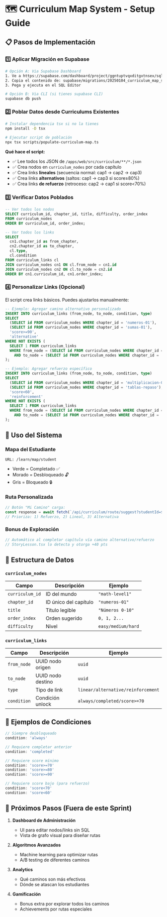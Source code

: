 # 🗺️ Curriculum Map System - Setup Guide

## 📋 Pasos de Implementación

### 1️⃣ **Aplicar Migración en Supabase**

```bash
# Opción A: Via Supabase Dashboard
1. Ve a https://supabase.com/dashboard/project/ggntuptvqxditgxtnsex/sql
2. Copia el contenido de: supabase/migrations/20250104_curriculum_map_system.sql
3. Pega y ejecuta en el SQL Editor

# Opción B: Via CLI (si tienes supabase CLI)
supabase db push
```

### 2️⃣ **Poblar Datos desde Curriculums Existentes**

```bash
# Instalar dependencia tsx si no la tienes
npm install -D tsx

# Ejecutar script de población
npx tsx scripts/populate-curriculum-map.ts
```

**Qué hace el script:**
- ✅ Lee todos los JSON de `/apps/web/src/curriculum/**/*.json`
- ✅ Crea nodos en `curriculum_nodes` por cada capítulo
- ✅ Crea links **lineales** (secuencia normal: cap1 → cap2 → cap3)
- ✅ Crea links **alternativos** (saltos: cap1 → cap3 si score≥80%)
- ✅ Crea links **de refuerzo** (retroceso: cap2 → cap1 si score<70%)

### 3️⃣ **Verificar Datos Poblados**

```sql
-- Ver todos los nodos
SELECT curriculum_id, chapter_id, title, difficulty, order_index
FROM curriculum_nodes
ORDER BY curriculum_id, order_index;

-- Ver todos los links
SELECT
  cn1.chapter_id as from_chapter,
  cn2.chapter_id as to_chapter,
  cl.type,
  cl.condition
FROM curriculum_links cl
JOIN curriculum_nodes cn1 ON cl.from_node = cn1.id
JOIN curriculum_nodes cn2 ON cl.to_node = cn2.id
ORDER BY cn1.curriculum_id, cn1.order_index;
```

### 4️⃣ **Personalizar Links (Opcional)**

El script crea links básicos. Puedes ajustarlos manualmente:

```sql
-- Ejemplo: Agregar camino alternativo personalizado
INSERT INTO curriculum_links (from_node, to_node, condition, type)
SELECT
  (SELECT id FROM curriculum_nodes WHERE chapter_id = 'numeros-01'),
  (SELECT id FROM curriculum_nodes WHERE chapter_id = 'sumas-01'),
  'score>=90',
  'alternative'
WHERE NOT EXISTS (
  SELECT 1 FROM curriculum_links
  WHERE from_node = (SELECT id FROM curriculum_nodes WHERE chapter_id = 'numeros-01')
    AND to_node = (SELECT id FROM curriculum_nodes WHERE chapter_id = 'sumas-01')
);

-- Ejemplo: Agregar refuerzo específico
INSERT INTO curriculum_links (from_node, to_node, condition, type)
SELECT
  (SELECT id FROM curriculum_nodes WHERE chapter_id = 'multiplicacion-01'),
  (SELECT id FROM curriculum_nodes WHERE chapter_id = 'tablas-repaso'),
  'score<60',
  'reinforcement'
WHERE NOT EXISTS (
  SELECT 1 FROM curriculum_links
  WHERE from_node = (SELECT id FROM curriculum_nodes WHERE chapter_id = 'multiplicacion-01')
    AND to_node = (SELECT id FROM curriculum_nodes WHERE chapter_id = 'tablas-repaso')
);
```

## 🎨 **Uso del Sistema**

### Mapa del Estudiante
```
URL: /learn/map/student
```
- Verde = Completado ✅
- Morado = Desbloqueado 🔓
- Gris = Bloqueado 🔒

### Ruta Personalizada
```javascript
// Botón "Mi Camino" carga:
const response = await fetch(`/api/curriculum/route/suggest?studentId=${id}`);
// Prioriza: 1) Refuerzo, 2) Lineal, 3) Alternativa
```

### Bonus de Exploración
```javascript
// Automático al completar capítulo vía camino alternativo/refuerzo
// StoryLesson.tsx lo detecta y otorga +40 pts
```

## 🔧 **Estructura de Datos**

### `curriculum_nodes`
| Campo | Descripción | Ejemplo |
|-------|-------------|---------|
| `curriculum_id` | ID del mundo | `"math-level1"` |
| `chapter_id` | ID único del capítulo | `"numeros-01"` |
| `title` | Título legible | `"Números 0-10"` |
| `order_index` | Orden sugerido | `0, 1, 2...` |
| `difficulty` | Nivel | `easy/medium/hard` |

### `curriculum_links`
| Campo | Descripción | Ejemplo |
|-------|-------------|---------|
| `from_node` | UUID nodo origen | `uuid` |
| `to_node` | UUID nodo destino | `uuid` |
| `type` | Tipo de link | `linear/alternative/reinforcement` |
| `condition` | Condición unlock | `always/completed/score>=70` |

## 🎯 **Ejemplos de Condiciones**

```typescript
// Siempre desbloqueado
condition: 'always'

// Requiere completar anterior
condition: 'completed'

// Requiere score mínimo
condition: 'score>=70'
condition: 'score>=80'
condition: 'score>=90'

// Requiere score bajo (para refuerzo)
condition: 'score<70'
condition: 'score<60'
```

## 🚀 **Próximos Pasos (Fuera de este Sprint)**

1. **Dashboard de Administración**
   - UI para editar nodos/links sin SQL
   - Vista de grafo visual para diseñar rutas

2. **Algoritmos Avanzados**
   - Machine learning para optimizar rutas
   - A/B testing de diferentes caminos

3. **Analytics**
   - Qué caminos son más efectivos
   - Dónde se atascan los estudiantes

4. **Gamificación**
   - Bonus extra por explorar todos los caminos
   - Achievements por rutas especiales
